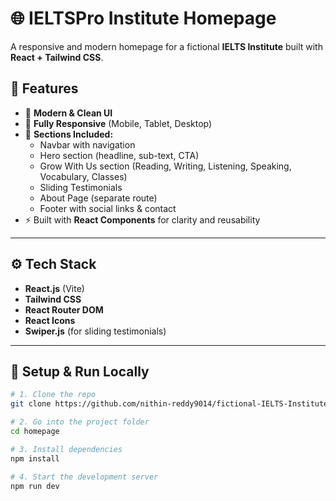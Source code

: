 # 🌐 IELTSPro Institute Homepage

A responsive and modern homepage for a fictional **IELTS Institute** built with **React + Tailwind CSS**.

## 📸 Features
- 🚀 **Modern & Clean UI**
- 📱 **Fully Responsive** (Mobile, Tablet, Desktop)
- 🌟 **Sections Included:**
  - Navbar with navigation
  - Hero section (headline, sub-text, CTA)
  - Grow With Us section (Reading, Writing, Listening, Speaking, Vocabulary, Classes)
  - Sliding Testimonials
  - About Page (separate route)
  - Footer with social links & contact
- ⚡ Built with **React Components** for clarity and reusability

---

## ⚙️ Tech Stack
- **React.js** (Vite)
- **Tailwind CSS**
- **React Router DOM**
- **React Icons**
- **Swiper.js** (for sliding testimonials)

---

## 🚀 Setup & Run Locally

```bash
# 1. Clone the repo
git clone https://github.com/nithin-reddy9014/fictional-IELTS-Institute

# 2. Go into the project folder
cd homepage

# 3. Install dependencies
npm install

# 4. Start the development server
npm run dev
